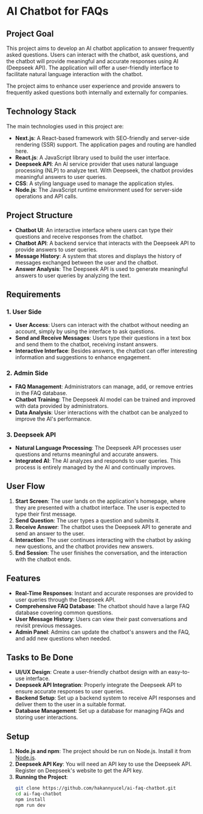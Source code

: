 # AI Chatbot for FAQs

## Project Goal

This project aims to develop an AI chatbot application to answer frequently asked questions. Users can interact with the chatbot, ask questions, and the chatbot will provide meaningful and accurate responses using AI (Deepseek API). The application will offer a user-friendly interface to facilitate natural language interaction with the chatbot.

The project aims to enhance user experience and provide answers to frequently asked questions both internally and externally for companies.

## Technology Stack

The main technologies used in this project are:

- **Next.js**: A React-based framework with SEO-friendly and server-side rendering (SSR) support. The application pages and routing are handled here.
- **React.js**: A JavaScript library used to build the user interface.
- **Deepseek API**: An AI service provider that uses natural language processing (NLP) to analyze text. With Deepseek, the chatbot provides meaningful answers to user queries.
- **CSS**: A styling language used to manage the application styles.
- **Node.js**: The JavaScript runtime environment used for server-side operations and API calls.

## Project Structure

- **Chatbot UI**: An interactive interface where users can type their questions and receive responses from the chatbot.
- **Chatbot API**: A backend service that interacts with the Deepseek API to provide answers to user queries.
- **Message History**: A system that stores and displays the history of messages exchanged between the user and the chatbot.
- **Answer Analysis**: The Deepseek API is used to generate meaningful answers to user queries by analyzing the text.

## Requirements

### 1. User Side
- **User Access**: Users can interact with the chatbot without needing an account, simply by using the interface to ask questions.
- **Send and Receive Messages**: Users type their questions in a text box and send them to the chatbot, receiving instant answers.
- **Interactive Interface**: Besides answers, the chatbot can offer interesting information and suggestions to enhance engagement.

### 2. Admin Side
- **FAQ Management**: Administrators can manage, add, or remove entries in the FAQ database.
- **Chatbot Training**: The Deepseek AI model can be trained and improved with data provided by administrators.
- **Data Analysis**: User interactions with the chatbot can be analyzed to improve the AI's performance.

### 3. Deepseek API
- **Natural Language Processing**: The Deepseek API processes user questions and returns meaningful and accurate answers.
- **Integrated AI**: The AI analyzes and responds to user queries. This process is entirely managed by the AI and continually improves.

## User Flow

1. **Start Screen**: The user lands on the application's homepage, where they are presented with a chatbot interface. The user is expected to type their first message.
2. **Send Question**: The user types a question and submits it.
3. **Receive Answer**: The chatbot uses the Deepseek API to generate and send an answer to the user.
4. **Interaction**: The user continues interacting with the chatbot by asking new questions, and the chatbot provides new answers.
5. **End Session**: The user finishes the conversation, and the interaction with the chatbot ends.

## Features

- **Real-Time Responses**: Instant and accurate responses are provided to user queries through the Deepseek API.
- **Comprehensive FAQ Database**: The chatbot should have a large FAQ database covering common questions.
- **User Message History**: Users can view their past conversations and revisit previous messages.
- **Admin Panel**: Admins can update the chatbot's answers and the FAQ, and add new questions when needed.

## Tasks to Be Done

- **UI/UX Design**: Create a user-friendly chatbot design with an easy-to-use interface.
- **Deepseek API Integration**: Properly integrate the Deepseek API to ensure accurate responses to user queries.
- **Backend Setup**: Set up a backend system to receive API responses and deliver them to the user in a suitable format.
- **Database Management**: Set up a database for managing FAQs and storing user interactions.

## Setup

1. **Node.js and npm**: The project should be run on Node.js. Install it from [Node.js](https://nodejs.org/).
2. **Deepseek API Key**: You will need an API key to use the Deepseek API. Register on Deepseek's website to get the API key.
3. **Running the Project**:
   ```bash
   git clone https://github.com/hakannyucel/ai-faq-chatbot.git
   cd ai-faq-chatbot
   npm install
   npm run dev
